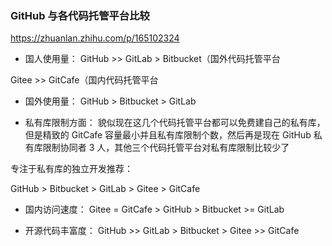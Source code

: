 ### GitHub 与各代码托管平台比较
https://zhuanlan.zhihu.com/p/165102324

- 国人使用量：
GitHub >> GitLab > Bitbucket（国外代码托管平台

Gitee >> GitCafe（国内代码托管平台

- 国外使用量：
GitHub > Bitbucket > GitLab

- 私有库限制方面：
貌似现在这几个代码托管平台都可以免费建自己的私有库，但是精致的 GitCafe 容量最小并且私有库限制个数，然后再是现在 GitHub 私有库限制协同者 3 人，其他三个代码托管平台对私有库限制比较少了

专注于私有库的独立开发推荐：

GitHub > Bitbucket > GitLab > Gitee > GitCafe

- 国内访问速度：
Gitee = GitCafe > GitHub > Bitbucket >= GitLab

- 开源代码丰富度：
GitHub >> GitLab > Bitbucket > Gitee >> GitCafe
